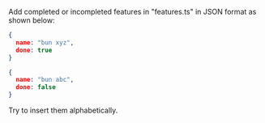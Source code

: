 Add completed or incompleted features in "features.ts" in JSON format as shown below:

```json
{
  name: "bun xyz",
  done: true
}
```

```json
{
  name: "bun abc",
  done: false
}
```

Try to insert them alphabetically.
